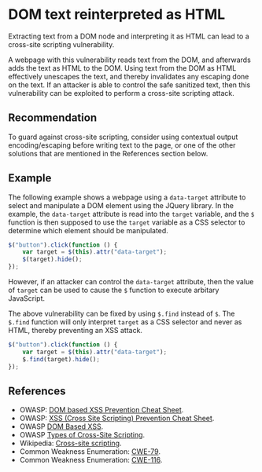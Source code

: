 # DOM text reinterpreted as HTML
Extracting text from a DOM node and interpreting it as HTML can lead to a cross-site scripting vulnerability.

A webpage with this vulnerability reads text from the DOM, and afterwards adds the text as HTML to the DOM. Using text from the DOM as HTML effectively unescapes the text, and thereby invalidates any escaping done on the text. If an attacker is able to control the safe sanitized text, then this vulnerability can be exploited to perform a cross-site scripting attack.


## Recommendation
To guard against cross-site scripting, consider using contextual output encoding/escaping before writing text to the page, or one of the other solutions that are mentioned in the References section below.


## Example
The following example shows a webpage using a `data-target` attribute to select and manipulate a DOM element using the JQuery library. In the example, the `data-target` attribute is read into the `target` variable, and the `$` function is then supposed to use the `target` variable as a CSS selector to determine which element should be manipulated.


```javascript
$("button").click(function () {
    var target = $(this).attr("data-target");
    $(target).hide();
});

```
However, if an attacker can control the `data-target` attribute, then the value of `target` can be used to cause the `$` function to execute arbitary JavaScript.

The above vulnerability can be fixed by using `$.find` instead of `$`. The `$.find` function will only interpret `target` as a CSS selector and never as HTML, thereby preventing an XSS attack.


```javascript
$("button").click(function () {
    var target = $(this).attr("data-target");
	$.find(target).hide();
});

```

## References
* OWASP: [DOM based XSS Prevention Cheat Sheet](https://cheatsheetseries.owasp.org/cheatsheets/DOM_based_XSS_Prevention_Cheat_Sheet.html).
* OWASP: [XSS (Cross Site Scripting) Prevention Cheat Sheet](https://cheatsheetseries.owasp.org/cheatsheets/Cross_Site_Scripting_Prevention_Cheat_Sheet.html).
* OWASP [DOM Based XSS](https://owasp.org/www-community/attacks/DOM_Based_XSS).
* OWASP [Types of Cross-Site Scripting](https://owasp.org/www-community/Types_of_Cross-Site_Scripting).
* Wikipedia: [Cross-site scripting](http://en.wikipedia.org/wiki/Cross-site_scripting).
* Common Weakness Enumeration: [CWE-79](https://cwe.mitre.org/data/definitions/79.html).
* Common Weakness Enumeration: [CWE-116](https://cwe.mitre.org/data/definitions/116.html).

